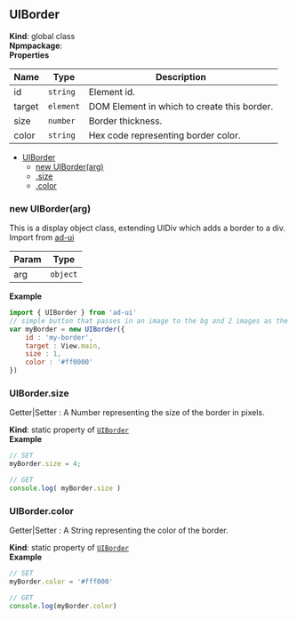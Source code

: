 <a name="UIBorder"></a>

## UIBorder
**Kind**: global class  
**Npmpackage**:   
**Properties**

| Name | Type | Description |
| --- | --- | --- |
| id | <code>string</code> | Element id. |
| target | <code>element</code> | DOM Element in which to create this border. |
| size | <code>number</code> | Border thickness. |
| color | <code>string</code> | Hex code representing border color. |


* [UIBorder](#UIBorder)
    * [new UIBorder(arg)](#new_UIBorder_new)
    * [.size](#UIBorder.size)
    * [.color](#UIBorder.color)

<a name="new_UIBorder_new"></a>

### new UIBorder(arg)
This is a display object class, extending UIDiv which adds a border to a div.<br>
	Import from <a href="https://github.com/ff0000-ad-tech/ad-ui">ad-ui</a>


| Param | Type |
| --- | --- |
| arg | <code>object</code> | 

**Example**  
```js
import { UIBorder } from 'ad-ui'
// simple button that passes in an image to the bg and 2 images as the icons for the different states of the button.  Notice no width or height is set.
var myBorder = new UIBorder({
	id : 'my-border',
	target : View.main,
	size : 1,
	color : '#ff0000'
})
```
<a name="UIBorder.size"></a>

### UIBorder.size
Getter|Setter : A Number representing the size of the border in pixels.

**Kind**: static property of [<code>UIBorder</code>](#UIBorder)  
**Example**  
```js
// SET
myBorder.size = 4;

// GET
console.log( myBorder.size )
```
<a name="UIBorder.color"></a>

### UIBorder.color
Getter|Setter : A String representing the color of the border.

**Kind**: static property of [<code>UIBorder</code>](#UIBorder)  
**Example**  
```js
// SET
myBorder.color = '#fff000'

// GET
console.log(myBorder.color)
```
